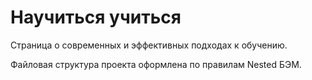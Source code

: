 # Научиться учиться

Страница о современных и эффективных подходах к обучению.

Файловая структура проекта оформлена по правилам Nested БЭМ.
